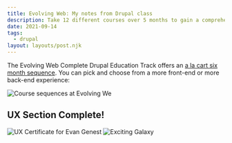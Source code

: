 ```yaml
---
title: Evolving Web: My notes from Drupal class
description: Take 12 different courses over 5 months to gain a comprehensive understanding of Drupal
date: 2021-09-14
tags:
  - drupal
layout: layouts/post.njk
---
```


The Evolving Web Complete Drupal Education Track offers an [a la cart six month sequence](https://evolvingweb.ca/complete-drupal-education-track).  You can pick and choose from a more front-end or more back-end experience:

![Course sequences at Evolving We](https://evolvingweb.ca/sites/default/files/2021-05/2.0%20-%20timeline%20-%20complete%20track%402x_2.png "sequences")

## UX Section Complete!
![UX Certificate for Evan Genest](https://tatll.me/img/EvanG-UX-and-Content-Strategy-for-Drupal-Training-Certificate.png)
![Exciting Galaxy](https://images.unsplash.com/photo-1608178398319-48f814d0750c)

